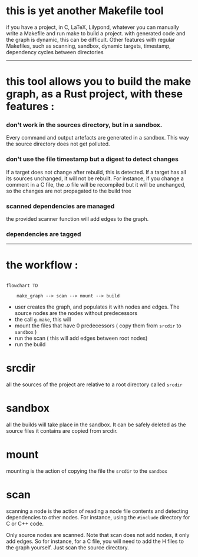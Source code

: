  
# this is yet another Makefile tool
 
 if you have a project, in C, LaTeX, Lilypond, whatever you can manually write a Makefile and run make to build a project.
 with generated code and the graph is dynamic, this can be difficult. Other features with regular Makefiles,
 such as scanning, sandbox, dynamic targets, timestamp, dependency cycles between directories

---
 
# this tool allows you to build the make graph, as a Rust project, with these features :
 
###  don't work in the sources directory, but in a sandbox. 

Every command and output artefacts are generated in a sandbox. This way the source directory does not get polluted.

### don't use the file timestamp but a digest to detect changes

If a target does not change after rebuild, this is detected. If a target has all its sources unchanged, it will not be rebuilt.
For instance, if you change a comment in a C file, the .o file will be recompiled but it will be unchanged, so the changes are not propagated
to the build tree

### scanned dependencies are managed

the provided scanner function will add edges to the graph.

### dependencies are tagged

---

# the workflow :


```mermaid

flowchart TD

    make_graph --> scan --> mount --> build 

```



- user creates the graph, and populates it with nodes and edges. The source nodes are the nodes without predecessors
- the call `g.make`, this will
- mount the files that have 0 predecessors ( copy them from `srcdir` to `sandbox` )
- run the scan ( this will add edges between root nodes)
- run the build

# srcdir

all the sources of the project are relative to a root directory called `srcdir`

# sandbox

all the builds will take place in the sandbox. It can be safely deleted as the source files it contains are copied from srcdir.

# mount

mounting is the action of copying the file the `srcdir` to the `sandbox`

# scan

scanning a node is the action of reading a node file contents and detecting dependencies to other nodes. For instance, using the `#include` directory for C or C++ code.

Only source nodes are scanned. Note that scan does not add nodes, it only add edges. So for instance, for a C file, you will
need to add the H files to the graph yourself. Just scan the source directory.





